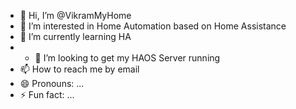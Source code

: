 - 👋 Hi, I’m @VikramMyHome
- 👀 I’m interested in Home Automation based on Home Assistance
- 🌱 I’m currently learning HA
- - 💞️ I’m looking to get my HAOS Server running
- 📫 How to reach me by email
- 😄 Pronouns: ...
- ⚡ Fun fact: ...

<!---
VikramMyHome/VikramMyHome is a ✨ special ✨ repository because its `README.md` (this file) appears on your GitHub profile.
You can click the Preview link to take a look at your changes.
--->
